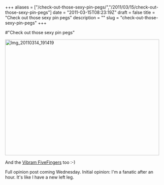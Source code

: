 +++
aliases = ["/check-out-those-sexy-pin-pegs/","/2011/03/15/check-out-those-sexy-pin-pegs"]
date = "2011-03-15T08:23:19Z"
draft = false
title = "Check out those sexy pin pegs"
description = ""
slug = "check-out-those-sexy-pin-pegs"
+++

#"Check out those sexy pin pegs"


 <div class='p_embed p_image_embed'>
<a href="http://getfile9.posterous.com/getfile/files.posterous.com/conoroneill/ZwV1DxGOR64ipMsrY5dmZ0iCissFpHNYi1YdOY19eYXxjrgfavXiOF3GWQST/IMG_20110314_191419.jpg.scaled.1000.jpg"><img alt="Img_20110314_191419" height="375" src="http://getfile8.posterous.com/getfile/files.posterous.com/conoroneill/SjCbYQkuZrkQgDooTK8GpUcR0Quwm9OXKBdnz4UxunEIDfZQGFudIpRhyV0E/IMG_20110314_191419.jpg.scaled.500.jpg" width="500" /></a>
</div>
<p>And the <a href="http://www.johnbuckleysports.com/products/params/2/1173/607">Vibram FiveFingers</a> too :-) </p><p /><div>Full opinion post coming Wednesday. Initial opinion: I&#39;m a fanatic after an hour. It&#39;s like I have a new left leg.</div>
 